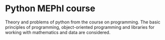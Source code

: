 # Python MEPhI course
Theory and problems of python from the course on programming.
The basic principles of programming, object-oriented programming and libraries for working with mathematics and data are considered.
